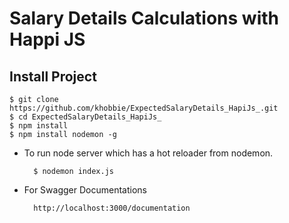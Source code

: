 
# Salary Details Calculations with Happi JS

## Install Project

    $ git clone https://github.com/khobbie/ExpectedSalaryDetails_HapiJs_.git
    $ cd ExpectedSalaryDetails_HapiJs_
    $ npm install
    $ npm install nodemon -g

* To run node server which has a hot reloader from nodemon.

        $ nodemon index.js

* For Swagger Documentations

        http://localhost:3000/documentation
